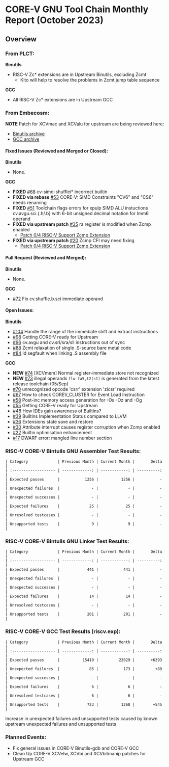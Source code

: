 # CORE-V GNU Tool Chain Monthly Report (October 2023)

## Overview

### From PLCT:

**Binutils**
  * RISC-V Zc* extensions are in Upstream Binutils, excluding Zcmt
    * Kito will help to resolve the problems in Zcmt jump table sequence

**GCC**
  * All RISC-V Zc* extensions are in Upstream GCC

### From Embecosm:

**NOTE** Patch for XCVmac and XCValu for upstream are being reviewed here:
  * [Binutils archive](https://sourceware.org/pipermail/binutils/2023-September/thread.html)
  * [GCC archive](https://gcc.gnu.org/pipermail/gcc-patches/2023-September/631729.html)

#### Fixed Issues (Reviewed and Merged or Closed):

**Binutils**
  * None.

**GCC**
  * **FIXED** [#68](https://github.com/openhwgroup/corev-gcc/issues/68) cv-simd-shufflei* incorrect builtin
  * **FIXED via rebase** [#53](https://github.com/openhwgroup/corev-gcc/issues/53) CORE-V: SIMD Constraints "CV6" and "CS6" needs renaming
  * **FIXED** [#51](https://github.com/openhwgroup/corev-gcc/issues/51) Toolchain flags errors for xpulp SIMD ALU instuctions cv.avgu.sci.{.h/.b} with 6-bit unsigned decimal notation for Imm6 operand
  * **FIXED via upstream patch** [#35](https://github.com/openhwgroup/corev-gcc/issues/35) ra register is modified when Zcmp enabled
    * [Patch 0/4 RISC-V Support Zcmp Extension](https://gcc.gnu.org/pipermail/gcc-patches/2023-June/620869.html)
  * **FIXED via upstream patch** [#20](https://github.com/openhwgroup/corev-gcc/issues/20) Zcmp CFI may need fixing
    * [Patch 0/4 RISC-V Support Zcmp Extension](https://gcc.gnu.org/pipermail/gcc-patches/2023-June/620869.html)

#### Pull Request (Reviewed and Merged):

**Binutils**
  * None.

**GCC**
  * [#72](https://github.com/openhwgroup/corev-gcc/pull/72) Fix cv.shuffle.b.sci immediate operand

#### Open Issues:

**Binutils**
  * [#104](https://github.com/openhwgroup/corev-binutils-gdb/issues/104) Handle the range of the immediate shift and extract instructions
  * [#98](https://github.com/openhwgroup/corev-binutils-gdb/issues/98) Getting CORE-V ready for Upstream
  * [#96](https://github.com/openhwgroup/corev-binutils-gdb/issues/96) cv.avgu and cv.srl/sra/sll instructions out of sync
  * [#88](https://github.com/openhwgroup/corev-binutils-gdb/issues/88) Zcmt relaxation of single .S-source bare metal code
  * [#84](https://github.com/openhwgroup/corev-binutils-gdb/issues/84) ld segfault when linking .S assembly file

**GCC**
  * **NEW** [#74](https://github.com/openhwgroup/corev-gcc/issues/74) [XCVmem] Normal register-immediate store not recognized
  * **NEW** [#73](https://github.com/openhwgroup/corev-gcc/issues/73) illegal operands `flw fa5,t2(s1)` is generated from the latest release toolchain (05/Sep)
  * [#70](https://github.com/openhwgroup/corev-gcc/issues/70) unrecognized opcode 'csrr' extension 'zicsr' required
  * [#67](https://github.com/openhwgroup/corev-gcc/issues/67) How to check COREV_CLUSTER for Event Load Instruction
  * [#58](https://github.com/openhwgroup/corev-gcc/issues/58) Post-inc memory access generation for -Os -Oz and -Og
  * [#55](https://github.com/openhwgroup/corev-gcc/issues/55) Getting CORE-V ready for Upstream
  * [#48](https://github.com/openhwgroup/corev-gcc/issues/48) How IDEs gain awareness of Builtins?
  * [#39](https://github.com/openhwgroup/corev-gcc/issues/39) Builtins Implementation Status compared to LLVM
  * [#36](https://github.com/openhwgroup/corev-gcc/issues/36) Extensions state save and restore
  * [#30](https://github.com/openhwgroup/corev-gcc/issues/30) Attribute interrupt causes register corruption when Zcmp enabled
  * [#22](https://github.com/openhwgroup/corev-gcc/issues/22) Builtin optimisation enhancement
  * [#17](https://github.com/openhwgroup/corev-gcc/issues/17) DWARF error: mangled line number section

### RISC-V CORE-V Bintuils GNU Assembler Test Results:
```
| Category             | Previous Month | Current Month |       Delta |
| :------------------- | -------------: | ------------: | ----------: |
| Expected passes      |           1256 |          1256 |           - |
| Unexpected failures  |              - |             - |           - |
| Unexpected successes |              - |             - |           - |
| Expected failures    |             25 |            25 |           - |
| Unresolved testcases |              - |             - |           - |
| Unsupported tests    |              9 |             9 |           - |
```

### RISC-V CORE-V Bintuils GNU Linker Test Results:
```
| Category             | Previous Month | Current Month |       Delta |
| :------------------- | -------------: | ------------: | ----------: |
| Expected passes      |            441 |           441 |           - |
| Unexpected failures  |              - |             - |           - |
| Unexpected successes |              - |             - |           - |
| Expected failures    |             14 |            14 |           - |
| Unresolved testcases |              - |             - |           - |
| Unsupported tests    |            201 |           201 |           - |
```

### RISC-V CORE-V GCC Test Results (riscv.exp):
```
| Category             | Previous Month | Current Month |       Delta |
| :------------------- | -------------: | ------------: | ----------: |
| Expected passes      |          15410 |         22029 |       +6393 |
| Unexpected failures  |             85 |           173 |         +88 |
| Unexpected successes |              - |             - |           - |
| Expected failures    |              6 |             6 |           - |
| Unresolved testcases |              6 |             6 |           - |
| Unsupported tests    |            723 |          1268 |        +545 |
```

Increase in unexpected failures and unsupported tests caused by known upstream unexpected failures and unsupported tests

### Planned Events:
  * Fix general issues in CORE-V Binutils-gdb and CORE-V GCC
  * Clean Up CORE-V XCVelw, XCVbi and XCVbitmanip patches for Upstream GCC
